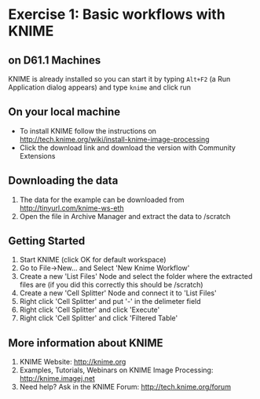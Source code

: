 # Exercise 1: Basic workflows with KNIME

## on D61.1 Machines
KNIME is already installed so you can start it by typing ```Alt+F2``` (a Run Application dialog appears) and type ```knime``` and click run 

## On your local machine
- To install KNIME follow the instructions on http://tech.knime.org/wiki/install-knime-image-processing
- Click the download link and download the version with Community Extensions

## Downloading the data
1. The data for the example can be downloaded from http://tinyurl.com/knime-ws-eth
2. Open the file in Archive Manager and extract the data to /scratch 

## Getting Started
1. Start KNIME (click OK for default workspace)
1. Go to File->New... and Select 'New Knime Workflow'
1. Create a new 'List Files' Node and select the folder where the extracted files are (if you did this correctly this should be /scratch)
1. Create a new 'Cell Splitter' Node and connect it to 'List Files'
1. Right click 'Cell Splitter' and put '-' in the delimeter field
1. Right click 'Cell Splitter' and click 'Execute'
1. Right click 'Cell Splitter' and click 'Filtered Table'

## More information about KNIME
1. KNIME Website: http://knime.org
2. Examples, Tutorials, Webinars on KNIME Image Processing: http://knime.imagej.net
3. Need help? Ask in the KNIME Forum: http://tech.knime.org/forum
